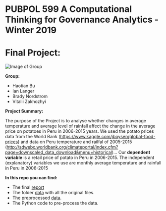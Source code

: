 # PUBPOL 599 A Computational Thinking for Governance Analytics - Winter 2019
# Final Project:

![Image of Group](https://raw.githubusercontent.com/vzakhozhyi/599-A-Final-Project/master/teamPhoto.png)

**Group:**
* Haotian Bu
* Ian Langer
* Brady Nordstrom
* Vitalii Zakhozhyi

**Project Summary:**

The purpose of the Project is to analyse whether changes in average temperature and average level of rainfall affect the change in the average price on potatoes in Peru in 2006-2015 years. We used the potato prices data from the World Bank (https://www.kaggle.com/jboysen/global-food-prices) and data on Peru temperature and railfal of 2005-2015 (http://sdwebx.worldbank.org/climateportal/index.cfm?page=downscaled_data_download&menu=historical)... 
Our **dependent variable** is a retail price of potato in Peru in 2006-2015. The independent (explanatory) variables we use are monthly average temperature and rainfall in Peru in 2006-2015

**In this repo you can find:**
* The final [report](https://htmlpreview.github.io/?https://github.com/vzakhozhyi/599-A-Final-Project/blob/master/Final_Analytic.html)
* The folder [data](https://github.com/vzakhozhyi/599-A-Final-Project/tree/master/Data) with all the original files.
* The preprocessed [data](https://github.com/vzakhozhyi/599-A-Final-Project/blob/master/Data/DataFinal.csv).
* The Python code to pre-process the data.
